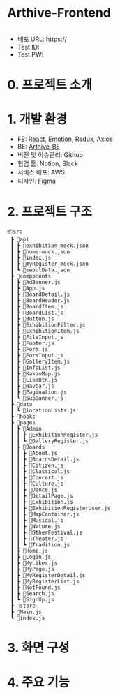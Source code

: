 # Arthive-Frontend

<img alt="" src="https://img1.daumcdn.net/thumb/R1280x0/?scode=mtistory2&fname=https%3A%2F%2Fblog.kakaocdn.net%2Fdn%2FcFDeKg%2FbtsAPXufKUu%2FUSRknuDPdlFkaWfpPgPS2k%2Fimg.png">

- 배포 URL: https://
- Test ID:
- Test PW:

# 0. 프로젝트 소개

# 1. 개발 환경
- FE: React, Emotion, Redux, Axios
- BE: <a href='https://github.com/Arthive-project/Arthive-BE'>Arthive-BE</a>
- 버전 및 이슈관리: Github
- 협업 툴: Notion, Slack
- 서비스 배포: AWS
- 디자인: <a href='https://www.figma.com/file/N9FV5Z6NBLMAvgKNSfFeWA/Arthive?type=design&node-id=52-410&mode=design&t=Soo179rteCDVXg5z-0'>Figma</a>

# 2. 프로젝트 구조
```
📦src
 ┣ 📂api
 ┃ ┣ 📜exhibition-mock.json
 ┃ ┣ 📜home-mock.json
 ┃ ┣ 📜index.js
 ┃ ┣ 📜myRegister-mock.json
 ┃ ┗ 📜seoulData.json
 ┣ 📂components
 ┃ ┣ 📜AdBanner.js
 ┃ ┣ 📜App.js
 ┃ ┣ 📜BoardDetail.js
 ┃ ┣ 📜BoardHeader.js
 ┃ ┣ 📜BoardItem.js
 ┃ ┣ 📜BoardList.js
 ┃ ┣ 📜Button.js
 ┃ ┣ 📜ExhibitionFilter.js
 ┃ ┣ 📜ExhibitionItem.js
 ┃ ┣ 📜FileInput.js
 ┃ ┣ 📜Footer.js
 ┃ ┣ 📜Form.js
 ┃ ┣ 📜FormInput.js
 ┃ ┣ 📜GalleryItem.js
 ┃ ┣ 📜InfoList.js
 ┃ ┣ 📜KakaoMap.js
 ┃ ┣ 📜LikeBtn.js
 ┃ ┣ 📜Navbar.js
 ┃ ┣ 📜Pagination.js
 ┃ ┗ 📜SubBanner.js
 ┣ 📂data
 ┃ ┗ 📜locationLists.js
 ┣ 📂hooks
 ┣ 📂pages
 ┃ ┣ 📂Admin
 ┃ ┃ ┣ 📜ExhibitionRegister.js
 ┃ ┃ ┗ 📜GalleryRegister.js
 ┃ ┣ 📂Boards
 ┃ ┃ ┣ 📜About.js
 ┃ ┃ ┣ 📜BoardsDetail.js
 ┃ ┃ ┣ 📜Citizen.js
 ┃ ┃ ┣ 📜Classical.js
 ┃ ┃ ┣ 📜Concert.js
 ┃ ┃ ┣ 📜Culture.js
 ┃ ┃ ┣ 📜Dance.js
 ┃ ┃ ┣ 📜DetailPage.js
 ┃ ┃ ┣ 📜Exhibition.js
 ┃ ┃ ┣ 📜ExhibitionRegisterUser.js
 ┃ ┃ ┣ 📜MapContainer.js
 ┃ ┃ ┣ 📜Musical.js
 ┃ ┃ ┣ 📜Nature.js
 ┃ ┃ ┣ 📜OtherFestival.js
 ┃ ┃ ┣ 📜Theater.js
 ┃ ┃ ┗ 📜Tradition.js
 ┃ ┣ 📜Home.js
 ┃ ┣ 📜Login.js
 ┃ ┣ 📜MyLikes.js
 ┃ ┣ 📜MyPage.js
 ┃ ┣ 📜MyRegisterDetail.js
 ┃ ┣ 📜MyRegisterList.js
 ┃ ┣ 📜NotFound.js
 ┃ ┣ 📜Search.js
 ┃ ┗ 📜SignUp.js
 ┣ 📂store
 ┣ 📜Main.js
 ┗ 📜index.js
```

# 3. 화면 구성

# 4. 주요 기능
